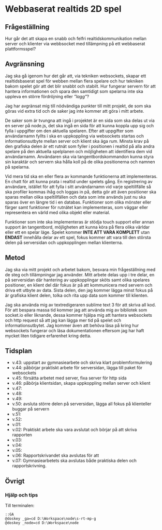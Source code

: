 Webbaserat realtids 2D spel
===========================

Frågeställning
--------------
Hur går det att skapa en snabb och felfri realtidskommunikation mellan server och klienter via webbsocket med tillämpning på ett webbaserat plattformsspel?

Avgränsning
-----------
Jag ska gå igenom hur det går att, via tekniken websockets, skapar ett realtidsbaserat spel för webben mellan flera spelare och hur tekniken bakom spelet gör att det blir snabbt och stabilt. Hur fungerar servern för att hantera informationen och spara den samtidigt som spelarna inte ska uppleva en större fördröjning eller *”lagg”*?

Jag har avgränsat mig till nödvändiga punkter till mitt projekt, de som ska göras vid extra tid och de saker jag inte kommer att göra i mitt arbete.

De saker som är tvungna att ingå i projektet är en sida som ska delas ut via en server på node.js, det ska ingå en sida för att kunna koppla upp sig och fylla i uppgifter om den aktuella spelaren. Efter att uppgifter som användarnamn fyllts i ska en uppkoppling via websockets startas och informationsutbyte mellan server och klient ska äga rum. Minsta krav på den grafiska delen är ett rutnät som fyller i positionen i realtid på alla andra spelare på den aktuella spelplanen och möjligheten att identifiera dem vid användarnamn. Användaren ska via tangentbordskommandon kunna styra sin karaktär och servern ska hålla koll på de olika positionerna och namnen på spelarna. 

Vid mera tid ska en eller flera av kommande funktionerna att implementeras. En chatt för att kunna prata i realtid under spelets gång. En registrering av användare, istället för att fylla i sitt användarnamn vid varje speltillfälle så ska profiler kommas ihåg och loggas in på, detta gör att även positioner ska sparas mellan olika speltillfällen och data som inte används just nu ska sparas över en längre tid i en databas. Funktioner som olika mönster eller färger samt funktioner för rutnätet kan implementeras, som väggar eller representera en värld med olika objekt eller material.

Funktioner som inte ska implementeras är stödja touch support eller annan support än tangentbord, möjligheten att kunna köra på flera olika världar eller ett en spelar läge. Spelet kommer **INTE ATT VARA KOMPLETT** utan **ENDAST** innehålla delar av ett spel, fokus kommer att vara till den största delen på serversidan och uppkopplingen mellan klienterna. 

Metod
-----
Jag ska via mitt projekt och arbetet bakom, besvara min frågeställning med de steg och tillämpningar jag använder. Mitt arbete delas upp i tre delar, en på serversidan där hantering av uppkopplingar sköts samt olika spelares positioner, en klient del där fokus är på att kommunicera med servern och driva ett utbyte av data. Sista delen, den jag kommer lägga minst fokus på är grafiska klient delen, tolka och rita upp data som kommer till klienten. 

Jag ska använda mig av textredigeraren sublime text 3 för att skriva all kod. För att bespara massa tid kommer jag att använda mig av bibliotek som socket.io eller liknande, dessa kommer hjälpa mig att hantera websockets och http request så att jag kan lägga mer tid på spelet och informationsutbytet.
Jag kommer även att behöva läsa på kring hur websockets fungerar och läsa dokumentationen eftersom jag har haft mycket liten tidigare erfarenhet kring detta.

Tidsplan
--------
* v.43: uppstart av gymnasiearbete och skriva klart problemformulering
* v.44: påbörjar praktiskt arbete för serversidan, lägga till paket för websockets
* v.45: försätta arbetet med server, fixa server för http sida
* v.46: påbörja klientsidan, skapa uppkoppling mellan server och klient
* v.47: 
* v.48: 
* v.49:
* v.50: avsluta större delen på serversidan, lägga all fokus på klienteller buggar på servern
* v.51:
* v.52:
* v.01:
* v.02: Praktiskt arbete ska vara avslutat och börjar på att skriva rapporten
* v.03:
* v.04:
* v.05:
* v.06: Rapportskrivandet ska avslutas för att 
* v.07: Gymnasiearbetets ska avslutas både praktiska delen och rapportskrivning. 

Övrigt
------

### Hjälp och tips

Till terminalen:

    ::GA
    @doskey _ga=cd D:\Workspace\node\s-rt-mp-g
    @doskey _node=cd D:\Workspace\node